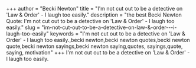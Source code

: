 +++
author = "Becki Newton"
title = "I'm not cut out to be a detective on 'Law & Order' - I laugh too easily."
description = "the best Becki Newton Quote: I'm not cut out to be a detective on 'Law & Order' - I laugh too easily."
slug = "im-not-cut-out-to-be-a-detective-on-law-&-order---i-laugh-too-easily"
keywords = "I'm not cut out to be a detective on 'Law & Order' - I laugh too easily.,becki newton,becki newton quotes,becki newton quote,becki newton sayings,becki newton saying,quotes, sayings,quote, saying, motivation"
+++
I'm not cut out to be a detective on 'Law & Order' - I laugh too easily.
